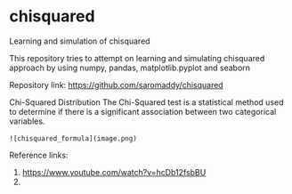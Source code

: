 # chisquared
Learning and simulation of chisquared

This repository tries to attempt on learning and simulating chisquared approach by using numpy, pandas, matplotlib.pyplot and seaborn


Repository link: https://github.com/saromaddy/chisquared

Chi-Squared Distribution
    The Chi-Squared test is a statistical method used to determine if there is a significant association between two categorical variables.

    ![chisquared_formula](image.png)​

Reference links: 
1. https://www.youtube.com/watch?v=hcDb12fsbBU
2. 


 